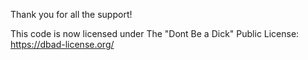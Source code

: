 Thank you for all the support!

This code is now licensed under The "Dont Be a Dick" Public License: https://dbad-license.org/
